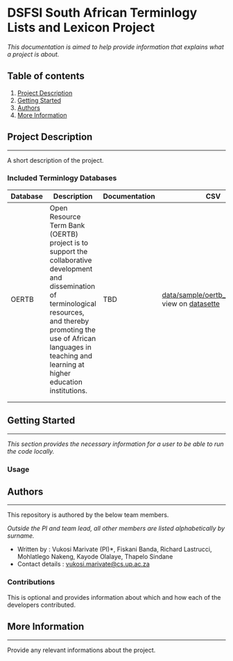 DSFSI South African Terminlogy Lists and Lexicon Project
==============================

_This documentation is aimed to help provide information that explains what a project is about._


## Table of contents 

1. [Project Description](#project-description) 
2. [Getting Started](#getting-started)
3. [Authors](#authors)
4. [More Information](#more-information)

## Project Description 
-----------

A short description of the project.

### Included Terminlogy Databases

| Database | Description | Documentation | CSV | JSON | TBX |
|----------|-------------|---------------|-----|------|-----|
|OERTB     |Open Resource Term Bank (OERTB) project is to support the collaborative development and dissemination of terminological resources, and thereby promoting the use of African languages in teaching and learning at higher education institutions. |     TBD          |   [data/sample/oertb_sample.csv](https://github.com/dsfsi/za-terminology/blob/master/data/sample/oertb_sample.csv), view on [datasette](https://lite.datasette.io/?csv=https://github.com/dsfsi/za-terminology/blob/master/data/sample/oertb_sample.csv)  |   [data/sample/oertb_sample.json](https://github.com/dsfsi/za-terminology/blob/master/data/sample/oertb_sample.json), view on [datasette](https://lite.datasette.io/?json=https://github.com/dsfsi/za-terminology/blob/master/data/sample/oertb_sample.json)    |  [data/sample/oertb_sample.tbx](https://github.com/dsfsi/za-terminology/blob/master/data/sample/oertb_sample.tbx)   |
|          |             |               |     |      |     |
|          |             |               |     |      |     |



## Getting Started
-----------
_This section provides the necessary information for a user to be able to run the code locally._


### Usage 


## Authors 
-----------

This repository is authored by the below team members. 

_Outside the PI and team lead, all other members are listed alphabetically by surname._

* Written by : Vukosi Marivate (PI)*, Fiskani Banda, Richard Lastrucci, Mohlatlego Nakeng, Kayode Olalaye, Thapelo Sindane
* Contact details : vukosi.marivate@cs.up.ac.za

### Contributions  

This is optional and provides information about which  and how each of the developers contributed. 

## More Information 
---------

Provide any relevant informations about the project. 
